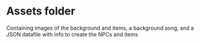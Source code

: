 # Assets folder

Containing images of the background and items, a background song, and a JSON datafile with info to create the NPCs and items
